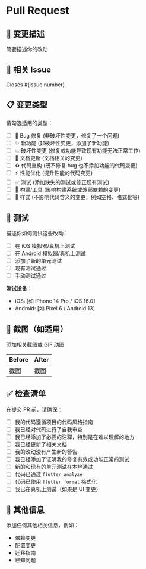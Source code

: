 # Pull Request

## 📝 变更描述

简要描述你的改动

## 🔗 相关 Issue

Closes #(issue number)

## 📋 变更类型

请勾选适用的类型：

- [ ] 🐛 Bug 修复 (非破坏性变更，修复了一个问题)
- [ ] ✨ 新功能 (非破坏性变更，添加了新功能)
- [ ] 💥 破坏性变更 (修复或功能导致现有功能无法正常工作)
- [ ] 📝 文档更新 (文档相关的变更)
- [ ] ♻️ 代码重构 (既不修复 bug 也不添加功能的代码变更)
- [ ] ⚡ 性能优化 (提升性能的代码变更)
- [ ] ✅ 测试 (添加缺失的测试或修正现有测试)
- [ ] 🔧 构建/工具 (影响构建系统或外部依赖的变更)
- [ ] 🎨 样式 (不影响代码含义的变更，例如空格、格式化等)

## 🧪 测试

描述你如何测试这些改动：

- [ ] 在 iOS 模拟器/真机上测试
- [ ] 在 Android 模拟器/真机上测试
- [ ] 添加了新的单元测试
- [ ] 现有测试通过
- [ ] 手动测试通过

**测试设备：**
- iOS: [如 iPhone 14 Pro / iOS 16.0]
- Android: [如 Pixel 6 / Android 13]

## 📸 截图（如适用）

添加相关截图或 GIF 动图

| Before | After |
|--------|-------|
| 截图   | 截图  |

## ✅ 检查清单

在提交 PR 前，请确保：

- [ ] 我的代码遵循项目的代码风格指南
- [ ] 我已经对代码进行了自我审查
- [ ] 我已经添加了必要的注释，特别是在难以理解的地方
- [ ] 我已经更新了相关文档
- [ ] 我的改动没有产生新的警告
- [ ] 我已经添加了证明我的修复有效或功能正常的测试
- [ ] 新的和现有的单元测试在本地通过
- [ ] 代码已通过 `flutter analyze`
- [ ] 代码已使用 `flutter format` 格式化
- [ ] 我已在真机上测试（如果是 UI 变更）

## 📌 其他信息

添加任何其他相关信息，例如：
- 依赖变更
- 配置变更
- 迁移指南
- 已知问题

